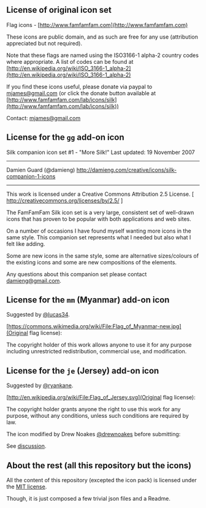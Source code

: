 ﻿
License of original icon set
----------

Flag icons - [http://www.famfamfam.com](http://www.famfamfam.com)

These icons are public domain, and as such are free for any use (attribution appreciated but not required).

Note that these flags are named using the ISO3166-1 alpha-2 country codes where appropriate. 
A list of codes can be found at [http://en.wikipedia.org/wiki/ISO_3166-1_alpha-2](http://en.wikipedia.org/wiki/ISO_3166-1_alpha-2)

If you find these icons useful, please donate via paypal to mjames@gmail.com 
(or click the donate button available at [http://www.famfamfam.com/lab/icons/silk](http://www.famfamfam.com/lab/icons/silk))

Contact: mjames@gmail.com



License for the `gg` add-on icon
----------

Silk companion icon set #1 - "More Silk!"
Last updated: 19 November 2007

_________________________________________
Damien Guard (@damieng)
http://damieng.com/creative/icons/silk-companion-1-icons
_________________________________________

This work is licensed under a
Creative Commons Attribution 2.5 License.
[ http://creativecommons.org/licenses/by/2.5/ ]

The FamFamFam Silk icon set is a very large,
consistent set of well-drawn icons that has
proven to be popular with both applications
and web sites.

On a number of occasions I have found myself
wanting more icons in the same style. This 
companion set represents what I needed but also
what I felt like adding.

Some are new icons in the same style, some are
alternative sizes/colours of the existing icons
and some are new compositions of the elements.

Any questions about this companion set please
contact damieng@gmail.com.


License for the `mm` (Myanmar) add-on icon
----------

Suggested by [@lucas34](https://github.com/lucas34).

[https://commons.wikimedia.org/wiki/File:Flag_of_Myanmar-new.jpg](Original flag license):

The copyright holder of this work allows anyone to use it for any purpose including unrestricted redistribution, commercial use, and modification.


License for the `je` (Jersey) add-on icon
----------

Suggested by [@ryankane](https://github.com/ryankane).

[http://en.wikipedia.org/wiki/File:Flag_of_Jersey.svg](Original flag license):

The copyright holder grants anyone the right to use this work for any purpose, without any conditions, unless such conditions are required by law.


The icon modified by Drew Noakes [@drewnoakes](https://github.com/drewnoakes) before submitting:

See [discussion](https://code.google.com/p/famfamfam/issues/detail?id=1).


About the rest (all this repository but the icons)
----------

All the content of this repository (excepted the icon pack) 
is licensed under the [MIT license](http://opensource.org/licenses/MIT).

Though, it is just composed a few trivial json files and a Readme.
